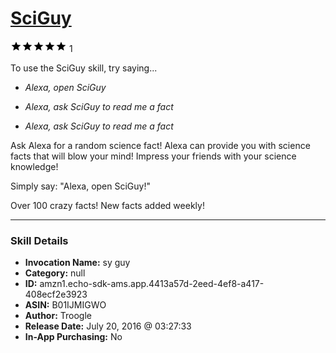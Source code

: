 # [SciGuy](http://alexa.amazon.com/#skills/amzn1.echo-sdk-ams.app.4413a57d-2eed-4ef8-a417-408ecf2e3923)
![5 stars](../../images/ic_star_black_18dp_1x.png)![5 stars](../../images/ic_star_black_18dp_1x.png)![5 stars](../../images/ic_star_black_18dp_1x.png)![5 stars](../../images/ic_star_black_18dp_1x.png)![5 stars](../../images/ic_star_black_18dp_1x.png) 1

To use the SciGuy skill, try saying...

* *Alexa, open SciGuy*

* *Alexa, ask SciGuy to read me a fact*

* *Alexa, ask SciGuy to read me a fact*

Ask Alexa for a random science fact! Alexa can provide you with science facts that will blow your mind! Impress your friends with your science knowledge!

Simply say: "Alexa, open SciGuy!"

Over 100 crazy facts! New facts added weekly!

***

### Skill Details

* **Invocation Name:** sy guy
* **Category:** null
* **ID:** amzn1.echo-sdk-ams.app.4413a57d-2eed-4ef8-a417-408ecf2e3923
* **ASIN:** B01IJMIGWO
* **Author:** Troogle
* **Release Date:** July 20, 2016 @ 03:27:33
* **In-App Purchasing:** No
